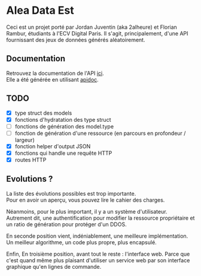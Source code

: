 # Alea Data Est

Ceci est un projet porté par Jordan Juventin (aka 2alheure) et Florian Rambur, étudiants à l'ECV Digital Paris. 
Il s'agit, principalement, d'une API fournissant des jeux de données générés aléatoirement. 

## Documentation

Retrouvez la documentation de l'API [ici](http://2dtension.fr/alea-data-est).  
Elle a été générée en utilisant [apidoc](http://apidocjs.com).


## TODO

- [x] type struct des models
- [x] fonctions d'hydratation des type struct
- [ ] fonctions de génération des model.type
- [ ] fonction de génération d'une ressource (en parcours en profondeur / largeur)
- [x] fonction helper d'output JSON
- [x] fonctions qui handle une requête HTTP
- [x] routes HTTP
  
## Evolutions ?

La liste des évolutions possibles est trop importante.  
Pour en avoir un aperçu, vous pouvez lire le cahier des charges.  
  
Néanmoins, pour le plus important, il y a un système d'utilisateur.  
Autrement dit, une authentification pour modifier la ressource propriétaire et un ratio de génération pour protéger d'un DDOS.  
  
En seconde position vient, indéniablement, une meilleure implémentation. Un meilleur algorithme, un code plus propre, plus encapsulé.  
  
Enfin, En troisième position, avant tout le reste : l'interface web. Parce que c'est quand même plus plaisant d'utiliser un service web par son interface graphique qu'en lignes de commande.